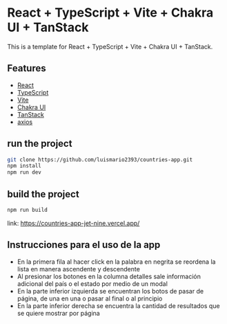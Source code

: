 # React + TypeScript + Vite + Chakra UI + TanStack

This is a template for React + TypeScript + Vite + Chakra UI + TanStack.

## Features

- [React](https://reactjs.org/)
- [TypeScript](https://www.typescriptlang.org/)
- [Vite](https://vitejs.dev/)
- [Chakra UI](https://chakra-ui.com/)
- [TanStack](https://tanstack.com/)
- [axios](https://axios-http.com/)

## run the project

```bash
git clone https://github.com/luismario2393/countries-app.git
npm install
npm run dev
```

## build the project

```bash
npm run build
```

link: https://countries-app-jet-nine.vercel.app/

## Instrucciones para el uso de la app

- En la primera fila al hacer click en la palabra en negrita se
  reordena la lista en manera ascendente y descendente
- Al presionar los botones en la columna detalles sale información
  adicional del país o el estado por medio de un modal
- En la parte inferior izquierda se encuentran los botos de pasar de
  página, de una en una o pasar al final o al principio
- En la parte inferior derecha se encuentra la cantidad de
  resultados que se quiere mostrar por página

